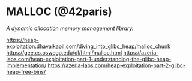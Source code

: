 # MALLOC (@42paris)
*A dynamic allocation memory management library.*

https://heap-exploitation.dhavalkapil.com/diving_into_glibc_heap/malloc_chunk
https://gee.cs.oswego.edu/dl/html/malloc.html
https://azeria-labs.com/heap-exploitation-part-1-understanding-the-glibc-heap-implementation/
https://azeria-labs.com/heap-exploitation-part-2-glibc-heap-free-bins/
